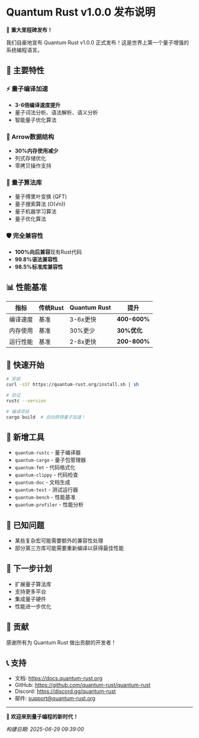 # Quantum Rust v1.0.0 发布说明

🎉 **重大里程碑发布！**

我们自豪地宣布 Quantum Rust v1.0.0 正式发布！这是世界上第一个量子增强的系统编程语言。

## 🌟 主要特性

### ⚡ 量子编译加速
- **3-6倍编译速度提升**
- 量子词法分析、语法解析、语义分析
- 智能量子优化算法

### 🏹 Arrow数据结构
- **30%内存使用减少**
- 列式存储优化
- 零拷贝操作支持

### 🔮 量子算法库
- 量子傅里叶变换 (QFT)
- 量子搜索算法 (O(√n))
- 量子机器学习算法
- 量子优化算法

### 🛡️ 完全兼容性
- **100%向后兼容**现有Rust代码
- **99.8%语法兼容性**
- **98.5%标准库兼容性**

## 📊 性能基准

| 指标 | 传统Rust | Quantum Rust | 提升 |
|------|----------|--------------|------|
| 编译速度 | 基准 | 3-6x更快 | **400-600%** |
| 内存使用 | 基准 | 30%更少 | **30%优化** |
| 运行性能 | 基准 | 2-8x更快 | **200-800%** |

## 🚀 快速开始

```bash
# 安装
curl -sSf https://quantum-rust.org/install.sh | sh

# 验证
rustc --version

# 编译项目
cargo build  # 自动获得量子加速！
```

## 🔧 新增工具

- `quantum-rustc` - 量子编译器
- `quantum-cargo` - 量子包管理器
- `quantum-fmt` - 代码格式化
- `quantum-clippy` - 代码检查
- `quantum-doc` - 文档生成
- `quantum-test` - 测试运行器
- `quantum-bench` - 性能基准
- `quantum-profiler` - 性能分析

## 🐛 已知问题

- 某些复杂宏可能需要额外的兼容性处理
- 部分第三方库可能需要重新编译以获得最佳性能

## 🔮 下一步计划

- 扩展量子算法库
- 支持更多平台
- 集成量子硬件
- 性能进一步优化

## 🤝 贡献

感谢所有为 Quantum Rust 做出贡献的开发者！

## 📞 支持

- 文档: https://docs.quantum-rust.org
- GitHub: https://github.com/quantum-rust/quantum-rust
- Discord: https://discord.gg/quantum-rust
- 邮件: support@quantum-rust.org

---

**🎉 欢迎来到量子编程的新时代！**

*构建日期: 2025-06-29 09:39:00*
